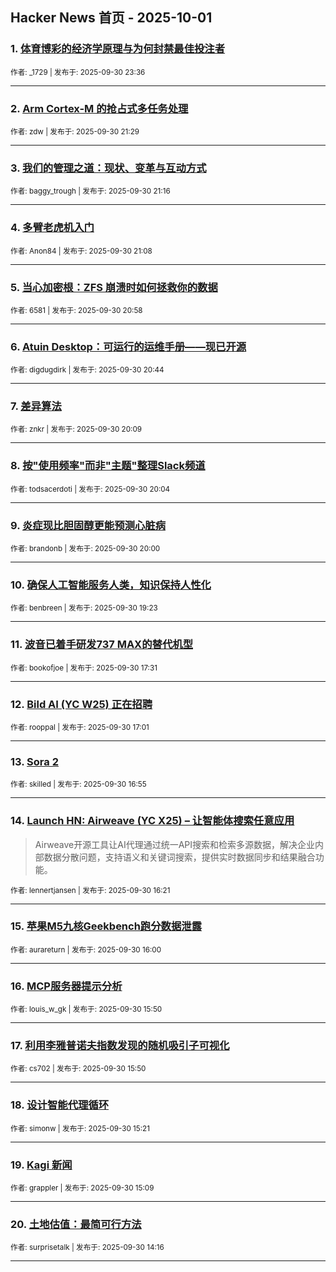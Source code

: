 ## Hacker News 首页 - 2025-10-01


### 1. [体育博彩的经济学原理与为何封禁最佳投注者](https://news.ycombinator.com/item?id=45432627)

<sub>作者: _1729 | 发布于: 2025-09-30 23:36</sub>

---

### 2. [Arm Cortex-M 的抢占式多任务处理](https://news.ycombinator.com/item?id=45431489)

<sub>作者: zdw | 发布于: 2025-09-30 21:29</sub>

---

### 3. [我们的管理之道：现状、变革与互动方式](https://news.ycombinator.com/item?id=45431367)

<sub>作者: baggy_trough | 发布于: 2025-09-30 21:16</sub>

---

### 4. [多臂老虎机入门](https://news.ycombinator.com/item?id=45431271)

<sub>作者: Anon84 | 发布于: 2025-09-30 21:08</sub>

---

### 5. [当心加密根：ZFS 崩溃时如何拯救你的数据](https://news.ycombinator.com/item?id=45431167)

<sub>作者: 6581 | 发布于: 2025-09-30 20:58</sub>

---

### 6. [Atuin Desktop：可运行的运维手册——现已开源](https://news.ycombinator.com/item?id=45431001)

<sub>作者: digdugdirk | 发布于: 2025-09-30 20:44</sub>

---

### 7. [差异算法](https://news.ycombinator.com/item?id=45430604)

<sub>作者: znkr | 发布于: 2025-09-30 20:09</sub>

---

### 8. [按"使用频率"而非"主题"整理Slack频道](https://news.ycombinator.com/item?id=45430542)

<sub>作者: todsacerdoti | 发布于: 2025-09-30 20:04</sub>

---

### 9. [炎症现比胆固醇更能预测心脏病](https://news.ycombinator.com/item?id=45430498)

<sub>作者: brandonb | 发布于: 2025-09-30 20:00</sub>

---

### 10. [确保人工智能服务人类，知识保持人性化](https://news.ycombinator.com/item?id=45430048)

<sub>作者: benbreen | 发布于: 2025-09-30 19:23</sub>

---

### 11. [波音已着手研发737 MAX的替代机型](https://news.ycombinator.com/item?id=45428482)

<sub>作者: bookofjoe | 发布于: 2025-09-30 17:31</sub>

---

### 12. [Bild AI (YC W25) 正在招聘](https://news.ycombinator.com/item?id=45428081)

<sub>作者: rooppal | 发布于: 2025-09-30 17:01</sub>

---

### 13. [Sora 2](https://news.ycombinator.com/item?id=45427982)

<sub>作者: skilled | 发布于: 2025-09-30 16:55</sub>

---

### 14. [Launch HN: Airweave (YC X25) – 让智能体搜索任意应用](https://news.ycombinator.com/item?id=45427482)
> Airweave开源工具让AI代理通过统一API搜索和检索多源数据，解决企业内部数据分散问题，支持语义和关键词搜索，提供实时数据同步和结果融合功能。

<sub>作者: lennertjansen | 发布于: 2025-09-30 16:21</sub>

---

### 15. [苹果M5九核Geekbench跑分数据泄露](https://news.ycombinator.com/item?id=45427197)

<sub>作者: aurareturn | 发布于: 2025-09-30 16:00</sub>

---

### 16. [MCP服务器提示分析](https://news.ycombinator.com/item?id=45427061)

<sub>作者: louis_w_gk | 发布于: 2025-09-30 15:50</sub>

---

### 17. [利用李雅普诺夫指数发现的随机吸引子可视化](https://news.ycombinator.com/item?id=45427059)

<sub>作者: cs702 | 发布于: 2025-09-30 15:50</sub>

---

### 18. [设计智能代理循环](https://news.ycombinator.com/item?id=45426680)

<sub>作者: simonw | 发布于: 2025-09-30 15:21</sub>

---

### 19. [Kagi 新闻](https://news.ycombinator.com/item?id=45426490)

<sub>作者: grappler | 发布于: 2025-09-30 15:09</sub>

---

### 20. [土地估值：最简可行方法](https://news.ycombinator.com/item?id=45425770)

<sub>作者: surprisetalk | 发布于: 2025-09-30 14:16</sub>

---
